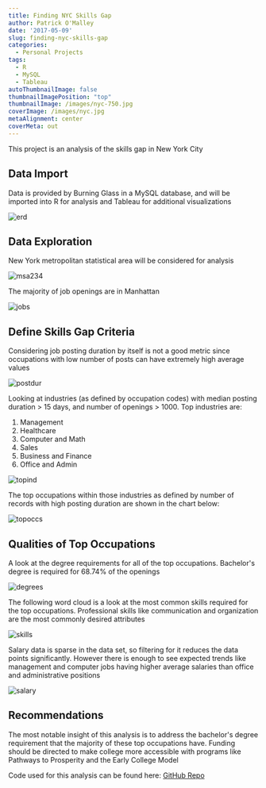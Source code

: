```yaml
---
title: Finding NYC Skills Gap
author: Patrick O'Malley
date: '2017-05-09'
slug: finding-nyc-skills-gap
categories:
  - Personal Projects
tags:
  - R
  - MySQL
  - Tableau
autoThumbnailImage: false
thumbnailImagePosition: "top"
thumbnailImage: /images/nyc-750.jpg
coverImage: /images/nyc.jpg
metaAlignment: center
coverMeta: out
---
```


This project is an analysis of the skills gap in New York City

## Data Import

Data is provided by Burning Glass in a MySQL database, and will be imported into R for analysis and Tableau for additional visualizations

![erd](/img/erd.png)

## Data Exploration

New York metropolitan statistical area will be considered for analysis

![msa234](/img/MSA234.png)

The majority of job openings are in Manhattan

![jobs](/img/OpenJobs.png)

## Define Skills Gap Criteria

Considering job posting duration by itself is not a good metric since occupations with low number of posts can have extremely high average values

![postdur](/img/post_dur.png)

Looking at industries (as defined by occupation codes) with median posting duration > 15 days, and number of openings > 1000. Top industries are:  

1. Management
2. Healthcare
3. Computer and Math
4. Sales
5. Business and Finance
6. Office and Admin

![topind](/img/top_ind.png)

The top occupations within those industries as defined by number of records with high posting duration are shown in the chart below:

![topoccs](/img/top_occs.png)

## Qualities of Top Occupations

A look at the degree requirements for all of the top occupations. Bachelor's degree is required for 68.74% of the openings

![degrees](/img/degrees.png)

The following word cloud is a look at the most common skills required for the top occupations. Professional skills like communication and organization are the most commonly desired attributes

![skills](/img/skills.png)

Salary data is sparse in the data set, so filtering for it reduces the data points significantly. However there is enough to see expected trends like management and computer jobs having higher average salaries than office and administrative positions

![salary](/img/salary.png)

## Recommendations

The most notable insight of this analysis is to address the bachelor's degree requirement that the majority of these top occupations have. Funding should be directed to make college more accessible with programs like Pathways to Prosperity and the Early College Model

Code used for this analysis can be found here: [GitHub Repo](https://github.com/pomalley08/NYC_Skills_Gap)